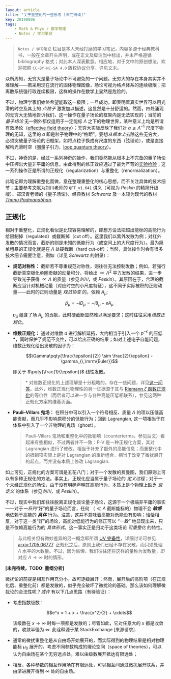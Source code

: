 ```yaml
---
layout: article
title: "关于重整化的一些思考 [未完待续]"
key: 20190806
tags:
    - Math & Phyx / 数学物理
    - Notes / 学习笔记
---
```


<!-- @import "../_includes/usermod/mathjax.html" -->

> `Notes / 学习笔记` 栏目是本人未经打磨的学习笔记，内容多源于经典教科书，一般在文章开头声明，或在正文及脚注当中标出，并未严格遵循 bibliography 格式；对此本人深表歉意。相应地，对于文中的原创想法，欢迎按照 `CC-BY-NC-SA 4.0` 版权协议分享，详见文末。

众所周知，无穷大是量子场论中不可避免的一个问题。无穷大的存在本身其实并不难理解——若采用现在流行的固体物理图像，场论可视为格点体系的连续极限；把离散系统强行取连续极限，这样的操作在数学上显然是危险的。

不过，物理学家们始终希望能取这一极限；一旦成功，即表明着真实世界可以用光滑的时空及其上的 *点粒子* 激发加以描述，这显然是十分舒适的。然而，四处涌现的无穷大无情地告诉我们，这一操作在量子场论的框架内是无法实现的；当前的 *量子场论* 无一例外都仅适用于一定能标 $\Lambda$ 之下的物理世界，某种意义上均是所谓有效场论（[effective field theory](https://en.wikipedia.org/wiki/Effective_field_theory)）；无穷大实际反映了我们对 $a\lesssim\Lambda^{-1}$ 尺度下物理的无知，这里的 $a$ 即是粒子物理中的“格距”。要想*从根本上*去除这些无穷大，必须突破量子场论的旧框架，如将点粒子换成有尺度的东西（弦理论），或是直接解构光滑时空（圈量子引力，[loop quantum theory](https://en.wikipedia.org/wiki/Loop_quantum_gravity)）。

不过，神奇的是，经过一系列神奇的操作，我们竟然能从根本上不完备的量子场论中压榨出大量非平庸的信息，由此得到的修正效应通过了最为严苛的[实验检验](https://en.wikipedia.org/wiki/Precision_tests_of_QED)；这一系列操作正是所谓的正规化（regularization）与重整化（renormalization）。

此笔记即为理解重整化而做，意在整理重整化的核心思想，而不关注具体的技术细节；主要参考文献为刘川老师的 `QFT_v1.641` 讲义（可视为 *Peskin* 的精简升级版）、郑汉青老师的《量子场论》、经典教材 *Schwartz* 及一本较为现代的教材 *[Thanu Padmanabhan](https://www.springer.com/gp/book/9783319281711)*.

<!-- more -->

## 正规化

相对于重整化，正规化看似是比较容易理解的，即想方设法把超出能标的高能行为给限制掉（regulated）或截断掉（cut off）。这里我们以紫外发散为例；对红外发散的情况而言，截断的则是未知的低能行为（或空间上的大尺度行为）。最为简单粗暴的正规化就是在 $\Lambda$ 处硬截断（hard cut-off）；当然，具体操作时会有很多技术细节需要注意，例如（详见 *Schwartz* 的附录）：

- **规范对称性：** 截断若不尊重规范对称性，则往往无法控制发散；例如，若强行截断真空极化单圈贡献的动量积分，将给出 $\propto \Lambda^2$ 平方发散的结果，进一步导致光子获得 $\propto \Lambda$ 的质量（参见*刘川*，或 *Peskin*）。其原因在于，合理的截断应当针对机械动量（对应时空的小尺度特征），这不同于实际被积的正则动量——此时的正则动量是 *规范协变* 的，依赖 $A_\mu$:

  $$\hat{p}_\mu = -iD_\mu = -i\partial_\mu - eA_\mu$$

  $p_\mu$ 蕴含了场 $A_\mu$ 的贡献，此时硬截断显然难以满足要求；这时往往采用*维数正规化*。

- **维数正规化：** 通过对维数 $d$ 进行解析延拓，大约相当于引入一个 $p^{-\epsilon}$ 的压低 **\***，同时保护了规范不变性，可以给出正确的结果；如对上述电子自能问题，维数正规化给出发散的因子为：

  $$\Gamma\pqty{\frac{\epsilon}{2}} \sim \frac{2}{\epsilon} - \gamma_{\,\mrm{Euler}}$$

  即关于 $\pqty{\frac{1}{\epsilon}}$ 线性发散。

  > \* 对维数正规化的上述理解是十分粗略的，存在一些问题，详见[这一问答](https://physics.stackexchange.com/q/395486/162487)。此外，维数正规化物理性的另一证据源于其与 [Riemann $\zeta$ 函数正规化](https://en.wikipedia.org/wiki/Zeta_function_regularization)的等价性（而后者可以进一步与各种高能压低相联系），参见这两种正规化方案的维基页面。

- **Pauli–Villars 鬼场：** 在积分中可以引入一个符号相反、质量 $\Lambda$ 的项以压低高能贡献，而几乎不影响原积分的低能行为；回到 Lagrangian, 这一项相当于在体系中引入了一个非物理的鬼场（ghost）。

  > Pauli–Villars 鬼场和重整化中的抵销项（counterterms，参见后文）看起来有些相似，不过两者并不一致：P-V 是一种正规化方案，其对 Lagrangian 进行了修改，相当于补充了额外的高能信息；而重整化中的抵销项实际上是对 Lagrangian 的重新组合，相当于改变了微扰展开的起点，而并没有本质上修改 Lagrangian.

如上可见，正规化的方案可谓是五花八门；对于一个发散的费曼图，我们原则上可以有多种正规化的方法。事实上，正规化应当属于量子场论的 *定义过程*；对于一个未经正规化的场论，由于没有明确声明其高能行为，本质上是个物理上缺乏 *良定义* 的体系（参见*刘川*，或 *Peskin*）。

不过，现实中我们却往往脱离正规化谈论量子场论，这源于一个极端非平庸的事实——对于*一系列*“好”的量子场论而言，任何 （$\ll \Lambda$ 截断能标的）物理不会 ***敏感*** 地依赖于高能的 ***具体*** 行为。注意，这并不意味着高能对低能没有影响；恰恰相反，对于这一类“好”的场论，高能对低能行为的修正可以 *“一致”* 地显现出来，只是不依赖高能行为的 *具体形式*。这一事实正是归功于这类场论 *可重整化* 的特性。

> 与此相关但有微妙差异的另一概念即所谓 [UV 完备性](https://en.wikipedia.org/wiki/UV_completion)，详细讨论可参见 [arxiv:1705.06777](https://arxiv.org/abs/1705.06777). 正规化之后，原则上我们已经不存在发散，而只须处理 $\Lambda$ 水平的大数量。不过，因为偷懒，我们往往还将这样的量称为发散量，即对应 $\Lambda\to\infty$ 时的情形。

**[未完待续，TODO: 量纲分析]**

微扰论的前提是相互作用充分小，故可逐级展开；然而，展开后的高阶项（在正规化后、重整化前）都是发散的，似乎完全破坏了微扰论的基础。那么该如何理解微扰论的合法性呢？_或许_ 有以下几点思路（有待验证）：

- 考虑指数级数：

  $$e^x = 1 + x + \frac{x^2}{2} + \cdots$$
  
  该级数在 $x\to\infty$ 时每一项都是发散的；尽管如此，它对任意大的 $x$ 都是收敛的，收敛半径为 $\infty$. 此诠释源于某 StackExchange [来源请求]. 

- 通常的微扰重整化是从自由场开始展开的，而实际得到的物理结果是相对物理能标 $\mu_0$ 展开的。考虑不同参数构成的理论空间（space of theories），可以认为自由场在某个无穷远点处，难以由级数展开抵达有限远处；

- 相反，各种参数的相互作用场在有限远处，可以相互间通过微扰展开联系，并由渐进展开得到 $\infty$ 处的自由场。